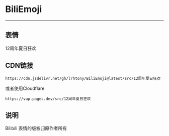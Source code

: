 # BiliEmoji
---
## 表情
12周年夏日狂欢
## CDN链接
```
https://cdn.jsdelivr.net/gh/lrhtony/BiliEmoji@latest/src/12周年夏日狂欢
```
或者使用Cloudflare
```
https://vup.pages.dev/src/12周年夏日狂欢
```
## 说明
Bilibili 表情的版权归原作者所有
